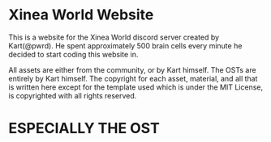 # Xinea World Website
This is a website for the Xinea World discord server created by Kart(@pwrd). He spent approximately 500 brain cells every minute he decided to start coding this website in. 

All assets are either from the community, or by Kart himself. The OSTs are entirely by Kart himself. The copyright for each asset, material, and all that is written here except for the template used which is under the MIT License, is copyrighted with all rights reserved.

# ESPECIALLY THE OST
